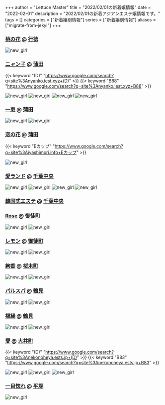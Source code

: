 +++
author = "Lettuce Master"
title = "2022/02/01の新着嬢情報"
date = "2022-02-01"
description = "2022/02/01の新着アジアンエステ嬢情報です。"
tags = []
categories = ["新着嬢別情報"]
series = ["新着嬢別情報"]
aliases = ["migrate-from-jekyl"]
+++
### [桃の花](https://love-forever.ests.jp/) @ [行徳](/post/gyotoku)


![new_girl](https://love-forever.ests.jp/photos/202201/2022013103433143.jpg)
### [ニャン子](http://nyanko.iest.xyz/) @ [蒲田](/post/kamata)
{{< keyword "(D)" "https://www.google.com/search?q=site%3Anyanko.iest.xyz+(D)" >}} {{< keyword "B88" "https://www.google.com/search?q=site%3Anyanko.iest.xyz+B88" >}} 

![new_girl](https://i.imgur.com/dbf9vzz.png)
![new_girl](https://i.imgur.com/UAawW0b.png)
![new_girl](https://i.imgur.com/xv8R0Al.png)
![new_girl](https://i.imgur.com/lmRNYka.png)
### [一恵](http://kazue.me-es.com/) @ [蒲田](/post/kamata)


![new_girl](https://i.imgur.com/GPD4bXC.jpeg)
![new_girl](https://i.imgur.com/NeKXC6u.jpeg)
### [恋の花](http://iyashimori.info/) @ [蒲田](/post/kamata)
{{< keyword "Eカップ" "https://www.google.com/search?q=site%3Aiyashimori.info+Eカップ" >}} 

![new_girl](https://i.imgur.com/8fWCeFv.jpeg)
### [愛ランド](https://chiba-ninki-menseste-aroma-rinpa.jpn.cm/) @ [千葉中央](/post/chibachuo)


![new_girl](https://chiba-ninki-menseste-aroma-rinpa.jpn.cm/photos/sites/33/2021/12/2021120811234817.jpeg_300X400.jpeg)
![new_girl](https://chiba-ninki-menseste-aroma-rinpa.jpn.cm/photos/sites/33/2022/01/2022012601401339.jpeg_300X400.jpeg)
![new_girl](https://chiba-ninki-menseste-aroma-rinpa.jpn.cm/photos/sites/33/2022/01/2022020101162974-e1643645803603.jpeg)
![new_girl](https://chiba-ninki-menseste-aroma-rinpa.jpn.cm/photos/sites/33/2022/02/2022020100545931.jpeg_300X400.jpeg)
### [韓国式エステ](http://www.night.ne.jp/chiba/kankoku/) @ [千葉中央](/post/chibachuo)


### [Rose](http://rose.esmens.com/) @ [御徒町](/post/okachimachi)


![new_girl](https://i.imgur.com/2ZwNLIh.jpeg)
![new_girl](https://i.imgur.com/GjcEUoG.png)
### [レモン](http://ueno502.galaxy.bindcloud.jp/) @ [御徒町](/post/okachimachi)


![new_girl](https://i.imgur.com/R6qqh6l.jpeg)
![new_girl](https://i.imgur.com/0XcjcHK.jpeg)
### [絢香](http://s-ayaka.work/) @ [桜木町](/post/sakuragicho)


![new_girl](https://i.imgur.com/9WH3wO9.jpeg)
![new_girl](https://i.imgur.com/7fUI0xS.jpeg)
### [パルスパ](https://www.pal-spa.com/) @ [鶴見](/post/tsurumi)


![new_girl](https://www.pal-spa.com/img/camp/camp_20220201.jpg)
![new_girl](https://www.pal-spa.com/img/camp/camp_20220201sp.jpg)
### [福縁](https://www.fukuen.in/) @ [鶴見](/post/tsurumi)


![new_girl](https://www.fukuen.in/img/camp/20220201_dx.png)
![new_girl](https://www.fukuen.in/img/camp/20220201_sp.png)
### [愛](https://nekonoheya.ests.jp/) @ [大井町](/post/oimachi)
{{< keyword "(D)" "https://www.google.com/search?q=site%3Anekonoheya.ests.jp+(D)" >}} {{< keyword "B83" "https://www.google.com/search?q=site%3Anekonoheya.ests.jp+B83" >}} 

![new_girl](https://nekonoheya.ests.jp/photos/sites/51/2022/01/2022013115101656.jpg)
![new_girl](https://nekonoheya.ests.jp/photos/sites/51/2022/01/2022013115101656.jpg_320X480.jpg)
![new_girl](https://nekonoheya.ests.jp/photos/sites/51/2022/01/2022013115111217.jpg_320X480.jpg)
### [一目惚れ](http://kjik7.xyz/) @ [平塚](/post/hiratsuka)


![new_girl](https://i.imgur.com/PdFkZ3y.jpeg)
